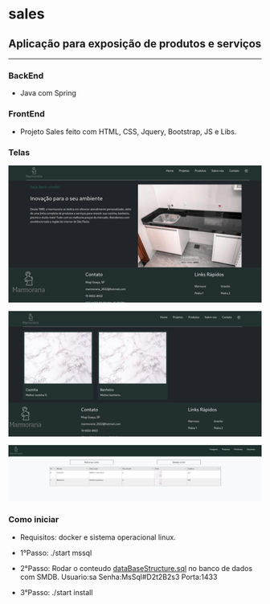 # sales
## Aplicação para exposição de produtos e serviços
------
### BackEnd 

- Java com Spring

### FrontEnd

- Projeto Sales feito com HTML, CSS, Jquery, Bootstrap, JS e Libs.

### Telas

<p align="center"><img src="/src/main/resources/static/images/screenPrototype/pageHome.png" width="850"></p>
<p align="center"><img src="/src/main/resources/static/images/screenPrototype/pageProjects.png" width="850"></p>
<p align="center"><img src="/src/main/resources/static/images/screenPrototype/managerProjetos.png" width="850"></p>

### Como iniciar

- Requisitos: docker e sistema operacional linux.

- 1°Passo: ./start mssql
- 2°Passo: Rodar o conteudo [dataBaseStructure.sql](/dataBaseStructure.sql) no banco de dados com SMDB.
Usuario:sa
Senha:MsSql#D2t2B2s3
Porta:1433
- 3°Passo: ./start install
